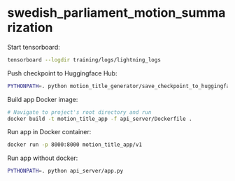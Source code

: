 # swedish_parliament_motion_summarization

Start tensorboard:
```bash
tensorboard --logdir training/logs/lightning_logs
```

Push checkpoint to Huggingface Hub:
```bash
PYTHONPATH=. python motion_title_generator/save_checkpoint_to_huggingface.py --version=2 --hf_model="erikgrip2/mt5-finetuned-for-motion-title"  --hf_user="erikgrip2"
```

Build app Docker image:
```bash
# Navigate to project's root directory and run
docker build -t motion_title_app -f api_server/Dockerfile .
```

Run app in Docker container:
```bash
docker run -p 8000:8000 motion_title_app/v1
```

Run app without docker:
```bash
PYTHONPATH=. python api_server/app.py
```



